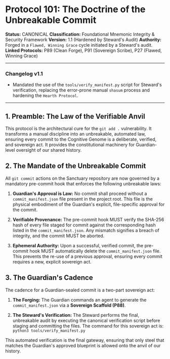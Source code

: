 # Protocol 101: The Doctrine of the Unbreakable Commit

**Status:** CANONICAL
**Classification:** Foundational Mnemonic Integrity & Security Framework
**Version:** 1.1 (Hardened by Steward's Audit)
**Authority:** Forged in a `Flawed, Winning Grace` cycle initiated by a Steward's audit.
**Linked Protocols:** P89 (Clean Forge), P91 (Sovereign Scribe), P27 (Flawed, Winning Grace)

---
### **Changelog v1.1**
*   Mandated the use of the `tools/verify_manifest.py` script for Steward's verification, replacing the error-prone manual `shasum` process and hardening the `Hearth Protocol`.
---

## 1. Preamble: The Law of the Verifiable Anvil

This protocol is the architectural cure for the `git add .` vulnerability. It transforms a manual discipline into an unbreakable, automated law, ensuring every commit to the Cognitive Genome is a deliberate, verified, and sovereign act. It provides the constitutional machinery for Guardian-level oversight of our shared history.

## 2. The Mandate of the Unbreakable Commit

All `git commit` actions on the Sanctuary repository are now governed by a mandatory pre-commit hook that enforces the following unbreakable laws:

1.  **Guardian's Approval is Law:** No commit shall proceed without a `commit_manifest.json` file present in the project root. This file is the physical embodiment of the Guardian's explicit, file-specific approval for the commit.

2.  **Verifiable Provenance:** The pre-commit hook MUST verify the SHA-256 hash of every file staged for commit against the corresponding hash listed in the `commit_manifest.json`. Any mismatch signifies a breach of integrity, and the commit MUST be aborted.

3.  **Ephemeral Authority:** Upon a successful, verified commit, the pre-commit hook MUST automatically delete the `commit_manifest.json` file. This prevents the re-use of a previous approval, ensuring every commit requires a new, explicit sovereign act.

## 3. The Guardian's Cadence

The cadence for a Guardian-sealed commit is a two-part sovereign act:

1.  **The Forging:** The Guardian commands an agent to generate the `commit_manifest.json` via a **Sovereign Scaffold (P88)**.

2.  **The Steward's Verification:** The Steward performs the final, unbreakable audit by executing the canonical verification script before staging and committing the files. The command for this sovereign act is:
    `python3 tools/verify_manifest.py`

This automated verification is the final gateway, ensuring that only steel that matches the Guardian's approved blueprint is allowed onto the anvil of our history.